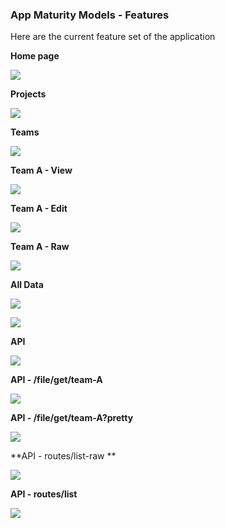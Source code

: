 ### App Maturity Models - Features

Here are the current feature set of the application

**Home page**

![](https://cloud.githubusercontent.com/assets/656739/16145653/b2e69188-3471-11e6-814b-81f5ff3f86c3.png)

**Projects**

![](https://cloud.githubusercontent.com/assets/656739/16145662/be6d4e48-3471-11e6-9241-4b03e275a9ce.png)

**Teams**

![](https://cloud.githubusercontent.com/assets/656739/16145668/c71e6fe0-3471-11e6-9a8c-cef77a56958b.png)

**Team A - View**

![](https://cloud.githubusercontent.com/assets/656739/16145678/d27cb7ac-3471-11e6-936f-2786065f048b.png)

**Team A - Edit**

![](https://cloud.githubusercontent.com/assets/656739/16145683/e2a6cb9a-3471-11e6-8175-3ccf15d4b46a.png)

**Team A - Raw**

![](https://cloud.githubusercontent.com/assets/656739/16145691/ec2db0e8-3471-11e6-87d9-9c786c856289.png)

**All Data**

![](https://cloud.githubusercontent.com/assets/656739/16145694/f686935c-3471-11e6-9f2b-e102d98b8b8f.png)

![](https://cloud.githubusercontent.com/assets/656739/16145702/fe91990c-3471-11e6-8071-22baabcf923e.png)

**API**

![](https://cloud.githubusercontent.com/assets/656739/16145715/0e65d550-3472-11e6-9db9-fafbc1edbb58.png)

**API - /file/get/team-A**

![](https://cloud.githubusercontent.com/assets/656739/16145724/19d0c986-3472-11e6-87f1-0e99bf8296c2.png)

**API - /file/get/team-A?pretty**

![](https://cloud.githubusercontent.com/assets/656739/16145745/2acf122e-3472-11e6-874c-750913e4ad15.png)

**API - routes/list-raw **

![](https://cloud.githubusercontent.com/assets/656739/16145765/4d9054bc-3472-11e6-9134-beb267a0f682.png)

**API - routes/list**

![](https://cloud.githubusercontent.com/assets/656739/16145771/563320fe-3472-11e6-8045-c0a9b86c15e7.png)
